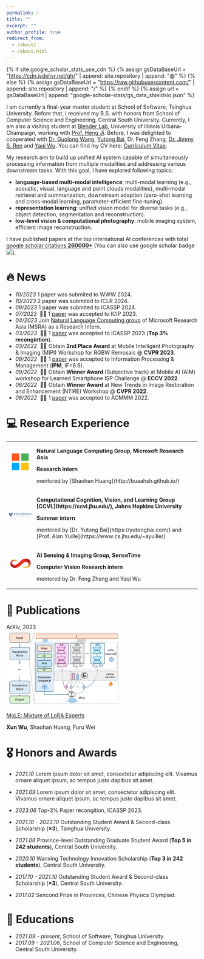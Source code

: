 ```yaml
---
permalink: /
title: ""
excerpt: ""
author_profile: true
redirect_from: 
  - /about/
  - /about.html
---
```


{% if site.google_scholar_stats_use_cdn %}
{% assign gsDataBaseUrl = "https://cdn.jsdelivr.net/gh/" | append: site.repository | append: "@" %}
{% else %}
{% assign gsDataBaseUrl = "https://raw.githubusercontent.com/" | append: site.repository | append: "/" %}
{% endif %}
{% assign url = gsDataBaseUrl | append: "google-scholar-stats/gs_data_shieldsio.json" %}

<span class='anchor' id='about-me'></span>

I am currently a final-year master student at School of Software, Tsinghua University. Before that, I received my B.S. with honors from School of Computer Science and Engineering, Central South University. Currently, I am also a visiting student at [Blender Lab](http://blender.cs.illinois.edu/), University of Illinois Urbana-Champaign, working with [Prof. Heng Ji](http://blender.cs.illinois.edu/hengji.html). Before, I was delighted to cooperated with [Dr. Guolong Wang](https://scholar.google.com/citations?user=vc0T1NoAAAAJ&hl=zh-CN&oi=sra), [Yutong Bai](https://yutongbai.com/), Dr. Feng Zhang, [Dr. Jimmy S. Ren](http://www.jimmyren.com/) and [Yaqi Wu](https://scholar.google.com/citations?user=Yk3lxAoAAAAJ). You can find my CV here: [Curriculum Vitae](./files/cv_wuxun_tsinghua_university_2024_fall_PhD_application.pdf).

My research aim to build up unified AI system capable of simultaneously processing information from multiple modalities and addressing various downstream tasks. With this goal, I have explored following topics:
* **language-based multi-modal intelligence**: multi-modal learning (e.g., acoustic, visual, language and point clouds modalities), multi-modal retrieval and summarization, downstream adaption (zero-shot learning and cross-modal learning, parameter-efficient fine-tuning).
* **representation learning**: unified vision model for diverse tasks (e.g., object detection, segmentation and reconstruction).
* **low-level vision & computational photography**: mobile imaging system, efficient image reconstruction.

I have published papers at the top international AI conferences with total <a href='https://scholar.google.com/citations?user=H6v9t9kAAAAJ'>google scholar citations <strong><span id='total_cit'>260000+</span></strong></a> (You can also use google scholar badge <a href='https://scholar.google.com/citations?user=H6v9t9kAAAAJ'><img src="https://img.shields.io/endpoint?url={{ url | url_encode }}&logo=Google%20Scholar&labelColor=f6f6f6&color=9cf&style=flat&label=citations"></a>).


# 🔥 News
- *10/2023* 1 paper was submited to WWW 2024.
- *10/2023* 2 paper was submited to ICLR 2024.
- *09/2023* 1 paper was submited to ICASSP 2024.
- *07/2023* &nbsp;🎉🎉 1 [paper](https://ieeexplore.ieee.org/abstract/document/10222116) was accepted to ICIP 2023.
- *04/2023* Join [Natural Language Computing group](https://www.microsoft.com/en-us/research/group/natural-language-computing/) of Microsoft Research Asia (MSRA) as a Research Intern.
- *03/2023* &nbsp;🎉🎉 1 [paper](https://ieeexplore.ieee.org/abstract/document/10095231) was accepted to ICASSP 2023 (**Top 3% recongintion**).
- *03/2022* &nbsp;🎉🎉 Obtain **2nd Place Award** at Mobile Intelligent Photography & Imaging (MIPI) Workshop for RGBW Remosaic @ **CVPR 2023**.
- *09/2022* &nbsp;🎉🎉 1 [paper](https://www.sciencedirect.com/science/article/pii/S0306457322002485) was accepted to Information Processing & Management (<b>IPM</b>, IF=8.6).
- *09/2022* &nbsp;🎉🎉 Obtain **Winner Award** (Subjective track) at Mobile AI (AIM) workshop for Learned Smartphone ISP Challenge @ **ECCV 2022**.
- *06/2022* &nbsp;🎉🎉 Obtain **Winner Award** at New Trends in Image Restoration and Enhancement (NTIRE) Workshop @ **CVPR 2022**.
- *06/2022* &nbsp;🎉🎉 1 [paper](https://dl.acm.org/doi/pdf/10.1145/3503161.3548004) was accepted to ACMMM 2022.

# 💻 Research Experience
<table class="imgtable">

<tr>
<td><img class="proj_thumb" src="../images/icons8-microsoft-480.png" alt="", width="150px"/>&nbsp;</td>
<td>
<p class="pub_title"><b>Natural Language Computing Group, Microsoft Research Asia</b></p>
<p class="pub_title"><b>Research intern</b></p>
<p class="pub_author">mentored by [Shaohan Huang](http://buaahsh.github.io/)</p> 
</td>
</tr>

<tr>
<td><img class="proj_thumb" src="../images/CCVL.png" alt="", width="150px"/>&nbsp;</td>
<td>
<p class="pub_title"><b>Computational Cognition, Vision, and Learning Group [CCVL](https://ccvl.jhu.edu/), Johns Hopkins University</b></p>
<p class="pub_title"><b>Summer intern</b></p>
<p class="pub_author">mentored by [Dr. Yutong Bai](https://yutongbai.com/) and [Prof. Alan Yuille](https://www.cs.jhu.edu/~ayuille/)</p> 
</td>
</tr>

<tr>
<td><img class="proj_thumb" src="../images/sensetime.png" alt="", width="150px"/>&nbsp;</td>
<td>
<p class="pub_title"><b>AI Sensing & Imaging Group, SenseTime</b></p>
<p class="pub_title"><b>Computer Vision Research intern</b></p>
<p class="pub_author">mentored by Dr. Feng Zhang and Yaqi Wu</p> 
</td>
</tr>

</table>

# 📝 Publications 

<!--
<div class='paper-box'><div class='paper-box-image'><div><div class="badge">CVPR 2016</div><img src='images/500x300.png' alt="sym" width="100%"></div></div>
<div class='paper-box-text' markdown="1">

[Deep Residual Learning for Image Recognition](https://openaccess.thecvf.com/content_cvpr_2016/papers/He_Deep_Residual_Learning_CVPR_2016_paper.pdf)

**Kaiming He**, Xiangyu Zhang, Shaoqing Ren, Jian Sun

[**Project**](https://scholar.google.com/citations?view_op=view_citation&hl=zh-CN&user=DhtAFkwAAAAJ&citation_for_view=DhtAFkwAAAAJ:ALROH1vI_8AC) <strong><span class='show_paper_citations' data='DhtAFkwAAAAJ:ALROH1vI_8AC'></span></strong>
- Lorem ipsum dolor sit amet, consectetur adipiscing elit. Vivamus ornare aliquet ipsum, ac tempus justo dapibus sit amet. 
</div>
</div>

- [Lorem ipsum dolor sit amet, consectetur adipiscing elit. Vivamus ornare aliquet ipsum, ac tempus justo dapibus sit amet](https://github.com), A, B, C, **CVPR 2020**
-->

<!-- MoLE -->
<div class='paper-box'><div class='paper-box-image'><div><div class="badge">ArXiv, 2023</div><img src='images/MoLE.png' alt="sym" width="300px"></div></div>
<div class='paper-box-text' markdown="1">

[MoLE: Mixture of LoRA Experts](https://openreview.net/pdf?id=uWvKBCYh4S)

**Xun Wu**, Shaohan Huang, Furu Wei 
</div>
</div>

# 🎖 Honors and Awards
- *2021.10* Lorem ipsum dolor sit amet, consectetur adipiscing elit. Vivamus ornare aliquet ipsum, ac tempus justo dapibus sit amet. 
- *2021.09* Lorem ipsum dolor sit amet, consectetur adipiscing elit. Vivamus ornare aliquet ipsum, ac tempus justo dapibus sit amet.

- *2023.06* Top-3% Paper recongition, ICASSP 2023.
- *2021.10 - 2023.10* Outstanding Student Award & Second-class Scholarship (**×3**), Tsinghua University.
- *2021.06* Province-level Outstanding Graduate Student Award (**Top 5 in 242 students**), Central South University.
- *2020.10* Wanxing Technology Innovation Scholarship (**Top 3 in 242 students**), Central South University.
- *2017.10 - 2021.10* Outstanding Student Award & Second-class Scholarship (**×3**), Central South University.
- *2017.02* Sencond Prize in Provinces, Chinese Physics Olympiad.

# 📖 Educations
- *2021.09 - present*, School of Software, Tsinghua University.
- *2017.09 - 2021.06*, School of Computer Science and Engineering, Central South University.

<script type="text/javascript" id="clustrmaps" src="//clustrmaps.com/map_v2.js?d=q5yZ95KjsZ7AOjImFnG6K7CAzgEw1bXRYg2t7KBkpvY&cl=ffffff&w=200"></script>

